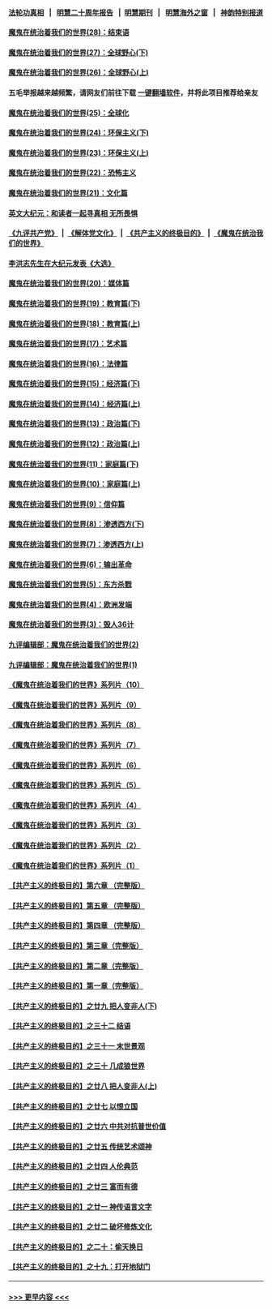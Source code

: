 #### [法轮功真相](https://github.com/gfw-breaker/truth/blob/master/README.md?t=0) &nbsp;&nbsp;|&nbsp;&nbsp; [明慧二十周年报告](https://github.com/gfw-breaker/mh-reports/blob/master/README.md?t=0) &nbsp;&nbsp;|&nbsp;&nbsp;[明慧期刊](https://github.com/gfw-breaker/mh-qikan) &nbsp;&nbsp;|&nbsp;&nbsp; [明慧海外之窗](https://github.com/gfw-breaker/mh-news/blob/master/README.md?t=0) &nbsp;&nbsp;|&nbsp;&nbsp; [神韵特别报道](https://github.com/gfw-breaker/mh-news/blob/master/shenyun.md?t=0)
#### [魔鬼在统治着我们的世界(28)：结束语](../pages/nsc422/n10936246.md?t=06121202) 
#### [魔鬼在统治着我们的世界(27)：全球野心(下)](../pages/nsc422/n10928319.md?t=06121202) 
#### [魔鬼在统治着我们的世界(26)：全球野心(上)](../pages/nsc422/n10900318.md?t=06121202) 
#### 五毛举报越来越频繁，请网友们前往下载 [一键翻墙软件](https://github.com/gfw-breaker/ssr-accounts)，并将此项目推荐给亲友
#### [魔鬼在统治着我们的世界(25)：全球化](../pages/nsc422/n10788205.md?t=06121202) 
#### [魔鬼在统治着我们的世界(24)：环保主义(下)](../pages/nsc422/n10695307.md?t=06121202) 
#### [魔鬼在统治着我们的世界(23)：环保主义(上)](../pages/nsc422/n10688613.md?t=06121202) 
#### [魔鬼在统治着我们的世界(22)：恐怖主义](../pages/nsc422/n10614727.md?t=06121202) 
#### [魔鬼在统治着我们的世界(21)：文化篇](../pages/nsc422/n10597706.md?t=06121202) 
#### [英文大纪元：和读者一起寻真相 无所畏惧](../pages/nsc422/n12542027.md?t=06121202) 
#### [《九评共产党》](https://github.com/begood0513/9ping.md/blob/master/README.md) &nbsp;|&nbsp; [《解体党文化》](../../../../jtdwh.md/blob/master/README.md)  &nbsp;|&nbsp; [《共产主义的终极目的》](../../../../gczydzjmd.md/blob/master/README.md) &nbsp;|&nbsp; [《魔鬼在统治我们的世界》](../../../../mgztzwmdsj.md/blob/master/README.md) 
#### [李洪志先生在大纪元发表《大选》](../pages/nsc422/n12534746.md?t=06121202) 
#### [魔鬼在统治着我们的世界(20)：媒体篇](../pages/nsc422/n10586579.md?t=06121202) 
#### [魔鬼在统治着我们的世界(19)：教育篇(下)](../pages/nsc422/n10564808.md?t=06121202) 
#### [魔鬼在统治着我们的世界(18)：教育篇(上)](../pages/nsc422/n10526970.md?t=06121202) 
#### [魔鬼在统治着我们的世界(17)：艺术篇](../pages/nsc422/n10499093.md?t=06121202) 
#### [魔鬼在统治着我们的世界(16)：法律篇](../pages/nsc422/n10485969.md?t=06121202) 
#### [魔鬼在统治着我们的世界(15)：经济篇(下)](../pages/nsc422/n10469975.md?t=06121202) 
#### [魔鬼在统治着我们的世界(14)：经济篇(上)](../pages/nsc422/n10457370.md?t=06121202) 
#### [魔鬼在统治着我们的世界(13)：政治篇(下)](../pages/nsc422/n10448270.md?t=06121202) 
#### [魔鬼在统治着我们的世界(12)：政治篇(上)](../pages/nsc422/n10444576.md?t=06121202) 
#### [魔鬼在统治着我们的世界(11)：家庭篇(下)](../pages/nsc422/n10440961.md?t=06121202) 
#### [魔鬼在统治着我们的世界(10)：家庭篇(上)](../pages/nsc422/n10435448.md?t=06121202) 
#### [魔鬼在统治着我们的世界(9)：信仰篇](../pages/nsc422/n10432159.md?t=06121202) 
#### [魔鬼在统治着我们的世界(8)：渗透西方(下)](../pages/nsc422/n10429603.md?t=06121202) 
#### [魔鬼在统治着我们的世界(7)：渗透西方(上)](../pages/nsc422/n10426013.md?t=06121202) 
#### [魔鬼在统治着我们的世界(6)：输出革命](../pages/nsc422/n10421536.md?t=06121202) 
#### [魔鬼在统治着我们的世界(5)：东方杀戮](../pages/nsc422/n10417707.md?t=06121202) 
#### [魔鬼在统治着我们的世界(4)：欧洲发端](../pages/nsc422/n10414890.md?t=06121202) 
#### [魔鬼在统治着我们的世界(3)：毁人36计](../pages/nsc422/n10411583.md?t=06121202) 
#### [九评编辑部：魔鬼在统治着我们的世界(2)](../pages/nsc422/n10410036.md?t=06121202) 
#### [九评编辑部：魔鬼在统治着我们的世界(1)](../pages/nsc422/n10406825.md?t=06121202) 
#### [《魔鬼在统治着我们的世界》系列片（10）](../pages/nsc422/n12292670.md?t=06121202) 
#### [《魔鬼在统治着我们的世界》系列片（9）](../pages/nsc422/n12290859.md?t=06121202) 
#### [《魔鬼在统治着我们的世界》系列片（8）](../pages/nsc422/n12287445.md?t=06121202) 
#### [《魔鬼在统治着我们的世界》系列片（7）](../pages/nsc422/n12283425.md?t=06121202) 
#### [《魔鬼在统治着我们的世界》系列片（6）](../pages/nsc422/n12282314.md?t=06121202) 
#### [《魔鬼在统治着我们的世界》系列片（5）](../pages/nsc422/n12281419.md?t=06121202) 
#### [《魔鬼在统治着我们的世界》系列片（4）](../pages/nsc422/n12274024.md?t=06121202) 
#### [《魔鬼在统治着我们的世界》系列片（3）](../pages/nsc422/n12271322.md?t=06121202) 
#### [《魔鬼在统治着我们的世界》系列片（2）](../pages/nsc422/n12269049.md?t=06121202) 
#### [《魔鬼在统治着我们的世界》系列片（1）](../pages/nsc422/n12267575.md?t=06121202) 
#### [【共产主义的终极目的】第六章 （完整版）](../pages/nsc422/n11428913.md?t=06121202) 
#### [【共产主义的终极目的】第五章 （完整版）](../pages/nsc422/n11428912.md?t=06121202) 
#### [【共产主义的终极目的】第四章 （完整版）](../pages/nsc422/n11428907.md?t=06121202) 
#### [【共产主义的终极目的】第三章（完整版）](../pages/nsc422/n11428848.md?t=06121202) 
#### [【共产主义的终极目的】第二章（完整版）](../pages/nsc422/n11428831.md?t=06121202) 
#### [【共产主义的终极目的】第一章（完整版）](../pages/nsc422/n11417651.md?t=06121202) 
#### [【共产主义的终极目的】之廿九 把人变非人(下)](../pages/nsc422/n11344140.md?t=06121202) 
#### [【共产主义的终极目的】之三十二 结语](../pages/nsc422/n11360535.md?t=06121202) 
#### [【共产主义的终极目的】之三十一 末世景观](../pages/nsc422/n11351129.md?t=06121202) 
#### [【共产主义的终极目的】之三十 几成狼世界](../pages/nsc422/n11348280.md?t=06121202) 
#### [【共产主义的终极目的】之廿八 把人变非人(上)](../pages/nsc422/n11340492.md?t=06121202) 
#### [【共产主义的终极目的】之廿七 以恨立国](../pages/nsc422/n11336944.md?t=06121202) 
#### [【共产主义的终极目的】之廿六 中共对抗普世价值](../pages/nsc422/n11324785.md?t=06121202) 
#### [【共产主义的终极目的】之廿五 传统艺术颂神](../pages/nsc422/n11296396.md?t=06121202) 
#### [【共产主义的终极目的】之廿四 人伦典范](../pages/nsc422/n11296397.md?t=06121202) 
#### [【共产主义的终极目的】之廿三 富而有德](../pages/nsc422/n11283598.md?t=06121202) 
#### [【共产主义的终极目的】之廿一 神传语言文字](../pages/nsc422/n11263265.md?t=06121202) 
#### [【共产主义的终极目的】之廿二 破坏修炼文化](../pages/nsc422/n11245728.md?t=06121202) 
#### [【共产主义的终极目的】之二十：偷天换日](../pages/nsc422/n11238846.md?t=06121202) 
#### [【共产主义的终极目的】之十九：打开地狱门](../pages/nsc422/n11206376.md?t=06121202) 

----
#### [ >>> 更早内容 <<< ](../indexes/nsc422-earlier.md)
